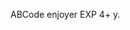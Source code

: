 ABCode enjoyer
EXP 4+ y.
<!---
Alfavitcode/Alfavitcode is a ✨ special ✨ repository because its `README.md` (this file) appears on your GitHub profile.
You can click the Preview link to take a look at your changes.
--->
